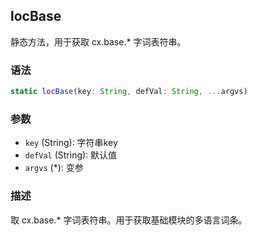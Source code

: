 ## locBase

静态方法，用于获取 cx.base.* 字词表符串。

### 语法

```typescript
static locBase(key: String, defVal: String, ...argvs)
```

### 参数

- `key` (String): 字符串key
- `defVal` (String): 默认值
- `argvs` (*): 变参

### 描述

取 cx.base.* 字词表符串。用于获取基础模块的多语言词条。 